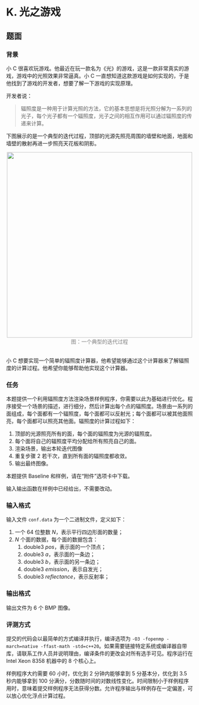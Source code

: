 # K. 光之游戏

## 题面

### 背景

小 C 很喜欢玩游戏。他最近在玩一款名为《光》的游戏，这是一款非常真实的游戏，游戏中的光照效果非常逼真。小 C 一直想知道这款游戏是如何实现的，于是他找到了游戏的开发者，想要了解一下游戏的实现原理。

开发者说：

> 辐照度是一种用于计算光照的方法，它的基本思想是将光照分解为一系列的光子，每个光子都有一个辐照度，光子之间的相互作用可以通过辐照度的传递来计算。

下图展示的是一个典型的迭代过程，顶部的光源先照亮周围的墙壁和地面，地面和墙壁的散射再进一步照亮天花板和阴影。

<center><img src="https://hpcgame.pku.edu.cn/oss/images/public/problems/1th_radiosity.png" width="500px" /></center>
<center><font color="gray">图：一个典型的迭代过程</font></center><br>

小 C 想要实现一个简单的辐照度计算器，他希望能够通过这个计算器来了解辐照度的计算过程。他希望你能够帮助他实现这个计算器。

### 任务

本题提供一个利用辐照度方法渲染场景样例程序，你需要以此为基础进行优化。程序接受一个场景的描述，进行细分，然后计算出每个点的辐照度。场景由一系列的面组成，每个面都有一个辐照度，每个面都可以反射光；每个面都可以被其他面照亮，每个面都可以照亮其他面。辐照度的计算过程如下：

1. 顶部的光源照亮所有的面，每个面的辐照度为光源的辐照度。
2. 每个面将自己的辐照度平均分配给所有照亮自己的面。
3. 渲染场景，输出本轮迭代图像
4. 重复步骤 2 若干次，直到所有面的辐照度都收敛。
5. 输出最终图像。

本题提供 Baseline 和样例，请在“附件”选项卡中下载。

输入输出函数在样例中已经给出，不需要改动。

### 输入格式

输入文件 `conf.data` 为一个二进制文件，定义如下：

1. 一个 64 位整数 $N$，表示平行四边形面的数量；
2. $N$ 个面的数据，每个面的数据包含：
   1. double3 $pos$，表示面的一个顶点；
   2. double3 $a$，表示面的一条边；
   3. double3 $b$，表示面的另一条边；
   4. double3 $emission$，表示自发光；
   5. double3 $reflectance$，表示反射率；

### 输出格式

输出文件为 6 个 BMP 图像。

### 评测方式

提交的代码会以最简单的方式编译并执行，编译选项为 `-O3 -fopenmp -march=native -ffast-math -std=c++20`。如果需要链接特定系统或编译器自带库，请联系工作人员并说明理由，编译条件的更改会对所有选手可见。程序运行在 Intel Xeon 8358 机器中的 8 个核心上。

样例程序大约需要 60 小时，优化到 2 分钟内能够拿到 5 分基本分，优化到 3.5 秒内能够拿到 100 分满分，分数随时间的对数线性变化。时间限制小于样例程序用时，意味着提交样例程序无法获得分数。允许程序输出与样例存在一定偏差，可以放心优化浮点计算过程。
